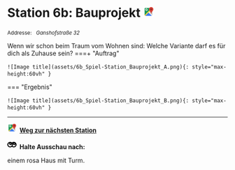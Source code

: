 # Station 6b: Bauprojekt  <a href="https://www.google.com/maps/dir/?api=1&travelmode=walking&destination=13.0204042,47.8009308"><img src="https://github.com/kipppunkte/kipppunkte/raw/gh-pages/assets/google-maps.svg" width="24" height="24"></a>

<small>Addresse:<em style="margin-left: 10px">Ganshofstraße 32</em></small>



Wenn wir schon beim Traum vom Wohnen sind: Welche Variante darf es für dich als Zuhause sein?
===+ "Auftrag"

    ![Image title](assets/6b_Spiel-Station_Bauprojekt_A.png){: style="max-height:60vh" }


=== "Ergebnis"

    ![Image title](assets/6b_Spiel-Station_Bauprojekt_B.png){: style="max-height:60vh" }





____

<a href="https://www.google.com/maps/dir/?api=1&travelmode=walking&destination=13.0202449,47.8013649"><img src="https://github.com/kipppunkte/kipppunkte/raw/gh-pages/assets/google-maps.svg" style="height: 1.5em;margin-right: 0.5em"></a>**[Weg zur nächsten Station](https://www.google.com/maps/dir/?api=1&travelmode=walking&destination=13.0202449,47.8013649)**



<img src="https://github.com/kipppunkte/kipppunkte/raw/gh-pages/assets/eyes.svg" style="height: 1.5em;background: white;margin-right: 0.5em">**Halte Ausschau nach:**

einem rosa Haus mit Turm.